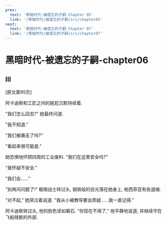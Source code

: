 ```yaml
---
prev:
  text: '黑暗时代-被遗忘的子嗣-Chapter 05'
  link: '/黑暗时代/被遗忘的子嗣/src/chapter05'
next:
  text: '黑暗时代-被遗忘的子嗣-Chapter 07'
  link: '/黑暗时代/被遗忘的子嗣/src/chapter07'
---
```


# 黑暗时代-被遗忘的子嗣-chapter06

## III

[原文第95页]

阿卡迪斯和工匠之间的尴尬沉默持续着.

"我们怎么回去?" 她最终问道.

"我不知道."

"我们被袭击了吗?"

"看起来很可能是."

她恐惧地环顾四周的工业废料. "我们在这里安全吗?"

"我怀疑不安全."

"我们会……"

"别再问问题了!" 极限战士转过头, 钢铁般的目光落在她身上, 帕西菲亚有些退缩.

"对不起," 她哭泣着说道. "我从小被教导要会质疑……我一直记得."

阿卡迪斯转过头, 他的脸色坚如磐石. "你现在不用了," 他平静地说道, 并继续守在飞船残骸的外部.
